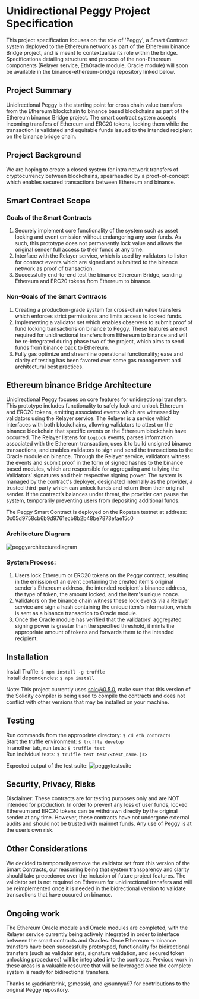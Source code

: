 # Unidirectional Peggy Project Specification

This project specification focuses on the role of 'Peggy', a Smart Contract system deployed to the Ethereum network as part of the Ethereum binance Bridge project, and is meant to contextualize its role within the bridge. Specifications detailing structure and process of the non-Ethereum components (Relayer service, EthOracle module, Oracle module) will soon be available in the binance-ethereum-bridge repository linked below.

## Project Summary

Unidirectional Peggy is the starting point for cross chain value transfers from the Ethereum blockchain to binance based blockchains as part of the Ethereum binance Bridge project. The smart contract system accepts incoming transfers of Ethereum and ERC20 tokens, locking them while the transaction is validated and equitable funds issued to the intended recipient on the binance bridge chain.

## Project Background

We are hoping to create a closed system for intra network transfers of cryptocurrency between blockchains, spearheaded by a proof-of-concept which enables secured transactions between Ethereum and binance.

## Smart Contract Scope

### Goals of the Smart Contracts

1. Securely implement core functionality of the system such as asset locking and event emission without endangering any user funds. As such, this prototype does not permanently lock value and allows the original sender full access to their funds at any time.
2. Interface with the Relayer service, which is used by validators to listen for contract events which are signed and submitted to the binance network as proof of transaction.
3. Successfully end-to-end test the binance Ethereum Bridge, sending Ethereum and ERC20 tokens from Ethereum to binance.

### Non-Goals of the Smart Contracts

1. Creating a production-grade system for cross-chain value transfers which enforces strict permissions and limits access to locked funds.
2. Implementing a validator set which enables observers to submit proof of fund locking transactions on binance to Peggy. These features are not required for unidirectional transfers from Ethereum to binance and will be re-integrated during phase two of the project, which aims to send funds from binance back to Ethereum.
3. Fully gas optimize and streamline operational functionality; ease and clarity of testing has been favored over some gas management and architectural best practices.

## Ethereum binance Bridge Architecture

Unidirectional Peggy focuses on core features for unidirectional transfers. This prototype includes functionality to safely lock and unlock Ethereum and ERC20 tokens, emitting associated events which are witnessed by validators using the Relayer service. The Relayer is a service which interfaces with both blockchains, allowing validators to attest on the binance blockchain that specific events on the Ethereum blockchain have occurred. The Relayer listens for `LogLock` events, parses information associated with the Ethereum transaction, uses it to build unsigned binance transactions, and enables validators to sign and send the transactions to the Oracle module on binance. Through the Relayer service, validators witness the events and submit proof in the form of signed hashes to the binance based modules, which are responsible for aggregating and tallying the Validators’ signatures and their respective signing power. The system is managed by the contract's deployer, designated internally as the provider, a trusted third-party which can unlock funds and return them their original sender. If the contract’s balances under threat, the provider can pause the system, temporarily preventing users from depositing additional funds.

The Peggy Smart Contract is deployed on the Ropsten testnet at address: 0x05d9758cb6b9d9761ecb8b2b48be7873efae15c0

### Architecture Diagram

![peggyarchitecturediagram](https://user-images.githubusercontent.com/15370712/58388886-632c7700-7fd9-11e9-962e-4e5e9d92c275.png)

### System Process:

1. Users lock Ethereum or ERC20 tokens on the Peggy contract, resulting in the emission of an event containing the created item's original sender's Ethereum address, the intended recipient's binance address, the type of token, the amount locked, and the item's unique nonce.
2. Validators on the binance chain witness these lock events via a Relayer service and sign a hash containing the unique item's information, which is sent as a binance transaction to Oracle module.
3. Once the Oracle module has verified that the validators' aggregated signing power is greater than the specified threshold, it mints the appropriate amount of tokens and forwards them to the intended recipient.

## Installation

Install Truffle: `$ npm install -g truffle`  
Install dependencies: `$ npm install`

Note: This project currently uses solc@0.5.0, make sure that this version of the Solidity compiler is being used to compile the contracts and does not conflict with other versions that may be installed on your machine.

## Testing

Run commands from the appropriate directory: `$ cd eth_contracts`  
Start the truffle environment: `$ truffle develop`  
In another tab, run tests: `$ truffle test`  
Run individual tests: `$ truffle test test/<test_name.js>`

Expected output of the test suite:
![peggytestsuite](https://user-images.githubusercontent.com/15370712/58388940-34fb6700-7fda-11e9-9aef-6ae7b2442a55.png)

## Security, Privacy, Risks

Disclaimer: These contracts are for testing purposes only and are NOT intended for production. In order to prevent any loss of user funds, locked Ethereum and ERC20 tokens can be withdrawn directly by the original sender at any time. However, these contracts have not undergone external audits and should not be trusted with mainnet funds. Any use of Peggy is at the user’s own risk.

## Other Considerations

We decided to temporarily remove the validator set from this version of the Smart Contracts, our reasoning being that system transparency and clarity should take precedence over the inclusion of future project features. The validator set is not required on Ethereum for unidirectional transfers and will be reimplemented once it is needed in the bidrectional version to validate transactions that have occured on binance.

## Ongoing work

The Ethereum Oracle module and Oracle modules are completed, with the Relayer service currently being actively integrated in order to interface between the smart contracts and Oracles. Once Ethereum -> binance transfers have been successfully prototyped, functionality for bidirectional transfers (such as validator sets, signature validation, and secured token unlocking procedures) will be integrated into the contracts. Previous work in these areas is a valuable resource that will be leveraged once the complete system is ready for bidirectional transfers.

Thanks to @adrianbrink, @mossid, and @sunnya97 for contributions to the original Peggy repository.
